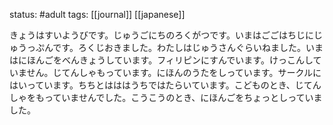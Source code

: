status: #adult 
tags: [[journal]] [[japanese]]

きょうはすいようびです。じゅうごにちのろくがつです。いまはごごはちじにじゅうっぷんです。ろくじおきました。わたしはじゅうさんぐらいねました。いまはにほんごをべんきょうしています。フィリピンにすんでいます。けっこんしていません。じてんしゃもっています。にほんのうたをしっています。サークルにはいっています。ちちとはははうちではたらいています。こどものとき、じてんしゃをもっていませんでした。こうこうのとき、にほんごをちょっとしっていました。
